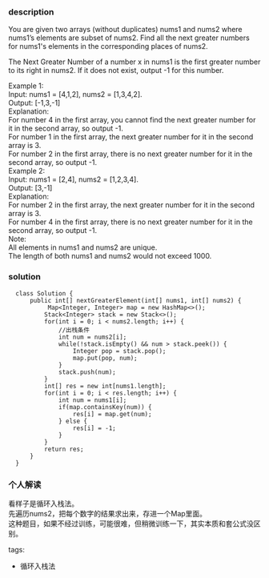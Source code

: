 ### description    
  You are given two arrays (without duplicates) nums1 and nums2 where nums1’s elements are subset of nums2. Find all the next greater numbers for nums1's elements in the corresponding places of nums2.  
    
  The Next Greater Number of a number x in nums1 is the first greater number to its right in nums2. If it does not exist, output -1 for this number.  
    
  Example 1:  
  Input: nums1 = [4,1,2], nums2 = [1,3,4,2].  
  Output: [-1,3,-1]  
  Explanation:  
      For number 4 in the first array, you cannot find the next greater number for it in the second array, so output -1.  
      For number 1 in the first array, the next greater number for it in the second array is 3.  
      For number 2 in the first array, there is no next greater number for it in the second array, so output -1.  
  Example 2:  
  Input: nums1 = [2,4], nums2 = [1,2,3,4].  
  Output: [3,-1]  
  Explanation:  
      For number 2 in the first array, the next greater number for it in the second array is 3.  
      For number 4 in the first array, there is no next greater number for it in the second array, so output -1.  
  Note:  
  All elements in nums1 and nums2 are unique.  
  The length of both nums1 and nums2 would not exceed 1000.  
### solution    
```    
  class Solution {  
      public int[] nextGreaterElement(int[] nums1, int[] nums2) {  
           Map<Integer, Integer> map = new HashMap<>();  
          Stack<Integer> stack = new Stack<>();  
          for(int i = 0; i < nums2.length; i++) {  
              //出栈条件  
              int num = nums2[i];  
              while(!stack.isEmpty() && num > stack.peek()) {  
                  Integer pop = stack.pop();  
                  map.put(pop, num);  
              }  
              stack.push(num);  
          }  
          int[] res = new int[nums1.length];  
          for(int i = 0; i < res.length; i++) {  
              int num = nums1[i];  
              if(map.containsKey(num)) {  
                  res[i] = map.get(num);  
              } else {  
                  res[i] = -1;  
              }  
          }  
          return res;  
      }  
  }  
```    
    
### 个人解读    
  看样子是循环入栈法。  
  先遍历nums2，把每个数字的结果求出来，存进一个Map里面。  
  这种题目，如果不经过训练，可能很难，但稍微训练一下，其实本质和套公式没区别。  
    
    
tags:    
  -  循环入栈法  
